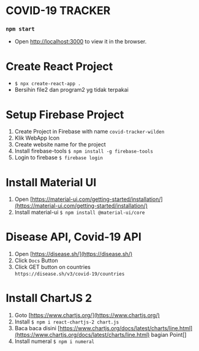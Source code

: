 # COVID-19 TRACKER

### `npm start`

- Open [http://localhost:3000](http://localhost:3000) to view it in the browser.

# Create React Project

- `$ npx create-react-app .`
- Bersihin file2 dan program2 yg tidak terpakai

# Setup Firebase Project

1. Create Project in Firebase with name `covid-tracker-wilden`
2. Klik WebApp Icon
3. Create website name for the project
4. Install firebase-tools `$ npm install -g firebase-tools`
5. Login to firebase `$ firebase login`

# Install Material UI

1. Open [https://material-ui.com/getting-started/installation/](https://material-ui.com/getting-started/installation/)
2. Install material-ui `$ npm install @material-ui/core`

# Disease API, Covid-19 API

1. Open [https://disease.sh/](https://disease.sh/)
2. Click `Docs` Button
3. Click GET button on countries <br/>
   `https://disease.sh/v3/covid-19/countries`

# Install ChartJS 2

1. Goto [https://www.chartjs.org/](https://www.chartjs.org/)
2. Install
   `$ npm i react-chartjs-2 chart.js`
3. Baca baca disini [https://www.chartjs.org/docs/latest/charts/line.html](https://www.chartjs.org/docs/latest/charts/line.html) bagian Point[]
4. Install numeral
   `$ npm i numeral`
